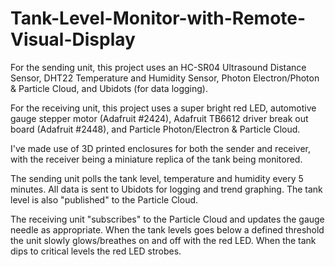 # Tank-Level-Monitor-with-Remote-Visual-Display

For the sending unit, this project uses an HC-SR04 Ultrasound Distance Sensor, DHT22 Temperature and Humidity Sensor, Photon Electron/Photon & Particle Cloud, and Ubidots (for data logging).

For the receiving unit, this project uses a super bright red LED, automotive gauge stepper motor (Adafruit #2424), Adafruit TB6612 driver break out board (Adafruit #2448), and Particle Photon/Electron & Particle Cloud.

I've made use of 3D printed enclosures for both the sender and receiver, with the receiver being a miniature replica of the tank being monitored.

The sending unit polls the tank level, temperature and humidity every 5 minutes. All data is sent to Ubidots for logging and trend graphing. The tank level is also "published" to the Particle Cloud.

The receiving unit "subscribes" to the Particle Cloud and updates the gauge needle as appropriate. When the tank levels goes below a defined threshold the unit slowly glows/breathes on and off with the red LED. When the tank dips to critical levels the red LED strobes.
